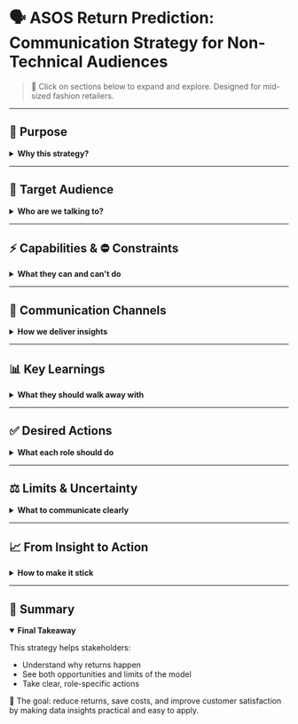 # 🗣️ ASOS Return Prediction: Communication Strategy for Non-Technical Audiences

> 📌 Click on sections below to expand and explore. Designed for mid-sized fashion retailers.

---

## 🎯 Purpose

<details>
<summary><strong>Why this strategy?</strong></summary>

This strategy helps communicate the ASOS Return Prediction results to a non-technical audience. It ensures insights are clear, actionable, and tailored to stakeholder needs.

</details>

---

## 👥 Target Audience

<details>
<summary><strong>Who are we talking to?</strong></summary>

**Audience**: Mid-sized online fashion retailer specializing in formal/event wear.

**Personas**:
- 👩‍💼 Founder/CEO – Focused on profitability and growth
- 🛍️ Head of Buying – Needs to spot high-risk products
- 📣 Marketing Manager – Wants to reduce campaign-driven returns
- 💻 E-commerce Manager – Manages product pages and UX
- 📞 Customer Service Lead – Handles complaints and feedback

</details>

---

## ⚡ Capabilities & ⛔ Constraints

<details>
<summary><strong>What they can and can't do</strong></summary>

**Capabilities**:
- Agile decision-making
- Deep product expertise
- Direct customer feedback

**Constraints**:
- Limited tech/data resources
- No dedicated data team
- High customer expectations
- Limited supplier influence

</details>

---

## 📢 Communication Channels

<details>
<summary><strong>How we deliver insights</strong></summary>

1. 🧠 **Strategy Workshop**  
   - Hands-on session with visuals  
   - Role-based breakout discussions  

2. 📘 **Practical Playbook Report**  
   - *5-Step Guide to Reduce Returns by 15%*  
   - Includes checklists and action items  

3. 📊 **Lightweight Tool**  
   - Spreadsheet/dashboard with “return risk score”  
   - Filter by product type, country, brand

</details>

---

## 📊 Key Learnings

<details>
<summary><strong>What they should walk away with</strong></summary>

- Biggest drivers of returns (e.g., product type, country)
- Financial impact beyond logistics
- Warning signs of high-risk products
- How better descriptions/sizing reduce returns

</details>

---

## ✅ Desired Actions

<details>
<summary><strong>What each role should do</strong></summary>

| Role               | Suggested Action |
|--------------------|------------------|
| Buying Team        | Reduce orders for high-risk items; renegotiate with suppliers |
| Marketing          | Pause campaigns for high-return items; promote fit guides |
| E-commerce         | Add visuals and sizing info to product pages |
| CEO                | Fund quarterly “returns reduction sprint” |

</details>

---

## ⚖️ Limits & Uncertainty

<details>
<summary><strong>What to communicate clearly</strong></summary>

- Predictions are probabilistic  
- Fashion trends and seasonality affect returns  
- Missing data (e.g., return reasons, fit issues)  
- Models need regular updates

</details>

---

## 📈 From Insight to Action

<details>
<summary><strong>How to make it stick</strong></summary>

- Use annotated visuals of top return drivers  
- Create role-specific action boards (e.g., Trello templates)  
- Run “before/after” mockups of product pages  
- Include interactive tools (e.g., dropdown filters in spreadsheets)

</details>

---

## 📝 Summary

<details open>
<summary><strong>Final Takeaway</strong></summary>

This strategy helps stakeholders:
- Understand why returns happen  
- See both opportunities and limits of the model  
- Take clear, role-specific actions  

🎯 The goal: reduce returns, save costs, and improve customer satisfaction by making data insights practical and easy to apply.

</details>
